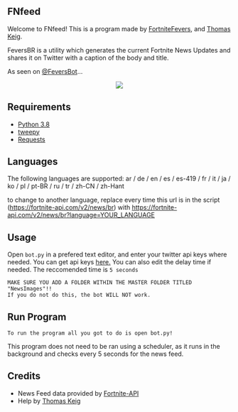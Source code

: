 ## FNfeed

Welcome to FNfeed! This is a program made by [FortniteFevers](https://twitter.com/fortnitefevers), and [Thomas Keig](https://twitter.com/fortbrleaks).

FeversBR is a utility which generates the current Fortnite News Updates and shares it on Twitter with a caption of the body and title.

As seen on [@FeversBot](https://twitter.com/FeversBot/status/1305561300823613440)...

<p align="center">
    <img src="blob:"blob:https://imgur.com/dba6cb28-f0e4-4630-b3d8-81a9dc6a9e7a" draggable="false">
</p>

## Requirements

- [Python 3.8](https://www.python.org/downloads/)
- [tweepy](http://docs.tweepy.org/en/latest/install.htmlg)
- [Requests](https://pypi.org/project/requests/)

## Languages

The following languages are supported:
ar / de / en / es / es-419 / fr / it / ja / ko / pl / pt-BR / ru / tr / zh-CN / zh-Hant

to change to another language, replace every time this url is in the script (https://fortnite-api.com/v2/news/br) with https://fortnite-api.com/v2/news/br?language=YOUR_LANGUAGE


## Usage

Open ```bot.py``` in a prefered text editor, and enter your twitter api keys where needed. You can get api keys [here.](https://developer.twitter.com)
You can also edit the delay time if needed. The reccomended time is ```5 seconds```


```
MAKE SURE YOU ADD A FOLDER WITHIN THE MASTER FOLDER TITLED "NewsImages"!!
If you do not do this, the bot WILL NOT work.
```

## Run Program

```
To run the program all you got to do is open bot.py!
```

This program does not need to be ran using a scheduler, as it runs in the background and checks every 5 seconds for the news feed.


## Credits

- News Feed data provided by [Fortnite-API](https://fortnite-api.com)
- Help by [Thomas Keig](https://twitter.com/fortbrleaks)
